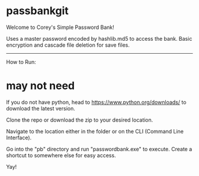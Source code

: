 # passbankgit

Welcome to Corey's Simple Password Bank!

Uses a master password encoded by hashlib.md5 to access the bank.
Basic encryption and cascade file deletion for save files.
_____________________________________________
How to Run:

# may not need
If you do not have python, head to https://www.python.org/downloads/ to download the latest version.

Clone the repo or download the zip to your desired location.

Navigate to the location either in the folder or on the CLI (Command Line Interface).

Go into the "pb" directory and run "passwordbank.exe" to execute. Create a shortcut to somewhere else for easy access.

Yay!
